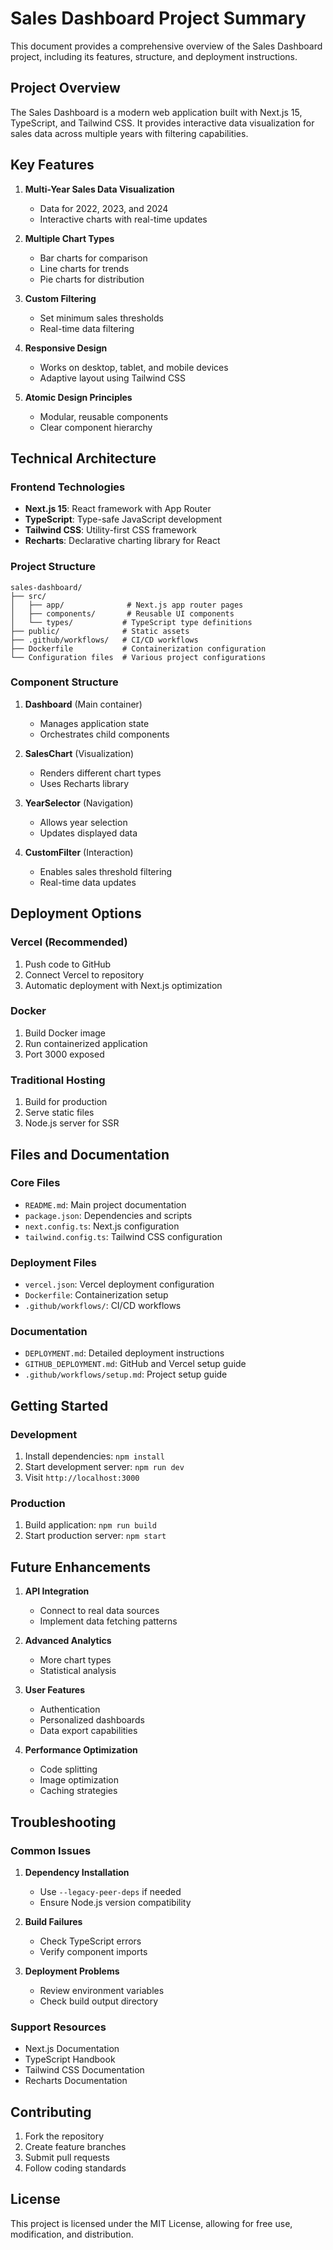 # Sales Dashboard Project Summary

This document provides a comprehensive overview of the Sales Dashboard project, including its features, structure, and deployment instructions.

## Project Overview

The Sales Dashboard is a modern web application built with Next.js 15, TypeScript, and Tailwind CSS. It provides interactive data visualization for sales data across multiple years with filtering capabilities.

## Key Features

1. **Multi-Year Sales Data Visualization**
   - Data for 2022, 2023, and 2024
   - Interactive charts with real-time updates

2. **Multiple Chart Types**
   - Bar charts for comparison
   - Line charts for trends
   - Pie charts for distribution

3. **Custom Filtering**
   - Set minimum sales thresholds
   - Real-time data filtering

4. **Responsive Design**
   - Works on desktop, tablet, and mobile devices
   - Adaptive layout using Tailwind CSS

5. **Atomic Design Principles**
   - Modular, reusable components
   - Clear component hierarchy

## Technical Architecture

### Frontend Technologies
- **Next.js 15**: React framework with App Router
- **TypeScript**: Type-safe JavaScript development
- **Tailwind CSS**: Utility-first CSS framework
- **Recharts**: Declarative charting library for React

### Project Structure
```
sales-dashboard/
├── src/
│   ├── app/              # Next.js app router pages
│   ├── components/       # Reusable UI components
│   └── types/           # TypeScript type definitions
├── public/              # Static assets
├── .github/workflows/   # CI/CD workflows
├── Dockerfile           # Containerization configuration
└── Configuration files  # Various project configurations
```

### Component Structure
1. **Dashboard** (Main container)
   - Manages application state
   - Orchestrates child components

2. **SalesChart** (Visualization)
   - Renders different chart types
   - Uses Recharts library

3. **YearSelector** (Navigation)
   - Allows year selection
   - Updates displayed data

4. **CustomFilter** (Interaction)
   - Enables sales threshold filtering
   - Real-time data updates

## Deployment Options

### Vercel (Recommended)
1. Push code to GitHub
2. Connect Vercel to repository
3. Automatic deployment with Next.js optimization

### Docker
1. Build Docker image
2. Run containerized application
3. Port 3000 exposed

### Traditional Hosting
1. Build for production
2. Serve static files
3. Node.js server for SSR

## Files and Documentation

### Core Files
- `README.md`: Main project documentation
- `package.json`: Dependencies and scripts
- `next.config.ts`: Next.js configuration
- `tailwind.config.ts`: Tailwind CSS configuration

### Deployment Files
- `vercel.json`: Vercel deployment configuration
- `Dockerfile`: Containerization setup
- `.github/workflows/`: CI/CD workflows

### Documentation
- `DEPLOYMENT.md`: Detailed deployment instructions
- `GITHUB_DEPLOYMENT.md`: GitHub and Vercel setup guide
- `.github/workflows/setup.md`: Project setup guide

## Getting Started

### Development
1. Install dependencies: `npm install`
2. Start development server: `npm run dev`
3. Visit `http://localhost:3000`

### Production
1. Build application: `npm run build`
2. Start production server: `npm start`

## Future Enhancements

1. **API Integration**
   - Connect to real data sources
   - Implement data fetching patterns

2. **Advanced Analytics**
   - More chart types
   - Statistical analysis

3. **User Features**
   - Authentication
   - Personalized dashboards
   - Data export capabilities

4. **Performance Optimization**
   - Code splitting
   - Image optimization
   - Caching strategies

## Troubleshooting

### Common Issues
1. **Dependency Installation**
   - Use `--legacy-peer-deps` if needed
   - Ensure Node.js version compatibility

2. **Build Failures**
   - Check TypeScript errors
   - Verify component imports

3. **Deployment Problems**
   - Review environment variables
   - Check build output directory

### Support Resources
- Next.js Documentation
- TypeScript Handbook
- Tailwind CSS Documentation
- Recharts Documentation

## Contributing

1. Fork the repository
2. Create feature branches
3. Submit pull requests
4. Follow coding standards

## License

This project is licensed under the MIT License, allowing for free use, modification, and distribution.